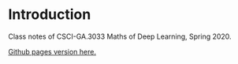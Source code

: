 # Introduction

Class notes of CSCI-GA.3033 Maths of Deep Learning, Spring 2020.

[Github pages version here.](https://zizouhe.github.io/Math4DL-notess/)